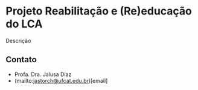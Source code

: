 # Projeto Reabilitação e (Re)educação do LCA

Descrição

## Contato
- Profa. Dra. Jalusa Díaz
- (mailto:jastorch@ufcat.edu.br)[email]
